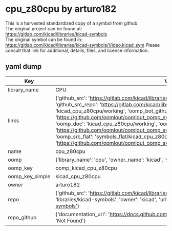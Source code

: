 # cpu_z80cpu by arturo182  
This is a harvested standardized copy of a symbol from github.  
The original project can be found at:  
https://gitlab.com/kicad/libraries/kicad-symbols  
The original symbol can be found in:
https://gitlab.com/kicad/libraries/kicad-symbols/Video.kicad_sym
Please consult that link for additional, details, files, and license information.  
## yaml dump  
| Key | Value |  
| --- | --- |  
| library_name | CPU |  
| links | {'github_src': 'https://gitlab.com/kicad/libraries/kicad-symbols/Video.kicad_sym', 'github_src_repo': 'https://gitlab.com/kicad/libraries/kicad-symbols', 'oomp_bot': 'kicad_cpu_z80cpu/working', 'oomp_bot_github': 'https://github.com/oomlout/oomlout_oomp_symbol_bot/tree/main/kicad_cpu_z80cpu/working', 'oomp_doc': 'kicad_cpu_z80cpu/working', 'oomp_doc_github': 'https://github.com/oomlout/oomlout_oomp_symbol_doc/tree/main/kicad_cpu_z80cpu/working', 'oomp_src_flat': 'symbols_flat/kicad_cpu_z80cpu/working', 'oomp_src_flat_github': 'https://github.com/oomlout/oomlout_oomp_symbol_src/tree/main/kicad_cpu_z80cpu/working'} |  
| name | cpu_z80cpu |  
| oomp | {'library_name': 'cpu', 'owner_name': 'kicad', 'symbol_name': 'cpu_z80cpu'} |  
| oomp_key | oomp_kicad_cpu_z80cpu |  
| oomp_key_simple | kicad_cpu_z80cpu |  
| owner | arturo182 |  
| repo | {'github_src': 'https://gitlab.com/kicad/libraries/kicad-symbols/Video.kicad_sym', 'name': 'libraries/kicad-symbols', 'owner': 'kicad', 'url': 'https://gitlab.com/kicad/libraries/kicad-symbols'} |  
| repo_github | {'documentation_url': 'https://docs.github.com/rest/repos/repos#get-a-repository', 'message': 'Not Found'} |  


